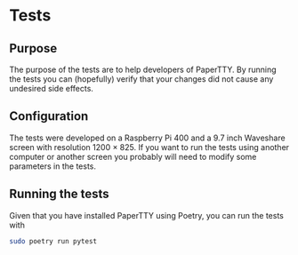 # Tests

## Purpose
The purpose of the tests are to help developers of PaperTTY. By running the tests you can (hopefully) verify that your changes did not cause any undesired side effects.

## Configuration
The tests were developed on a Raspberry Pi 400 and a 9.7 inch Waveshare screen with resolution 1200 × 825. If you want to run the tests using another computer or another screen you probably will need to modify some parameters in the tests.

## Running the tests
Given that you have installed PaperTTY using Poetry, you can run the tests with
```bash
sudo poetry run pytest
```
